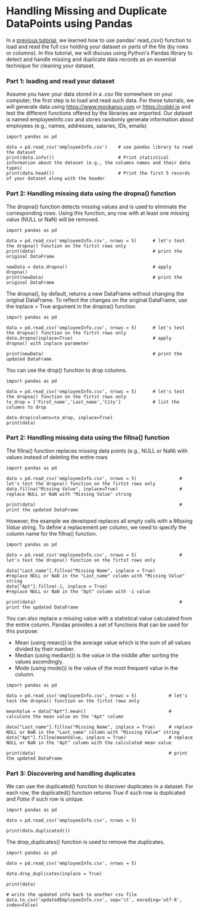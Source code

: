 # Handling Missing and Duplicate DataPoints using Pandas

In a [previous tutorial](https://github.com/AEEldin/Pandas-read_CSV), we learned how to use pandas' read_csv() function to load and read the full csv holding your dataset or parts of the file (by rows or columns). In this tutorial, we will discuss using Python's Pandas library to detect and handle missing and duplicate data records as an essential technique for cleaning your dataset.


### Part 1: loading and read your dataset
Assume you have your data stored in a .csv file somewhere on your computer; the first step is to load and read such data. For these tutorials, we will generate data using https://www.mockaroo.com or https://cobbl.io and test the different functions offered by the libraries we imported. Our dataset is named employeeInfo.csv and stores randomly generate information about employees (e.g., names, addresses, salaries, IDs, emails)

```
import pandas as pd

data = pd.read_csv('employeeInfo.csv')    # use pandas library to read the dataset
print(data.info())                        # Print statistical information about the dataset (e.g., the columns names and their data types)
print(data.head())                        # Print the first 5 records of your dataset along with the header
```


### Part 2: Handling missing data using the dropna() function

The dropna() function detects missing values and is used to eliminate the corresponding rows. Using this function, any row with at least one missing value (NULL or NaN) will be removed. 
```
import pandas as pd

data = pd.read_csv('employeeInfo.csv', nrows = 5)      # let's test the dropna() function on the firtst rows only
print(data)                                            # print the original DataFrame

newData = data.dropna()                                # apply dropna()
print(newData)                                         # print the original DataFrame
```

The dropna(), by default, returns a new DataFrame without changing the original DataFrame. To reflect the changes on the original DataFrame, use the inplace = True argument in the dropna() function.

```
import pandas as pd

data = pd.read_csv('employeeInfo.csv', nrows = 5)      # let's test the dropna() function on the firtst rows only
data.dropna(inplace=True)                              # apply dropna() with inplace parameter

print(newData)                                         # print the updated DataFrame
```

You can use the drop() function to drop columns.

```
import pandas as pd

data = pd.read_csv('employeeInfo.csv', nrows = 5)      # let's test the dropna() function on the firtst rows only
to_drop = ['First_name','Last_name','City']            # list the columns to drop

data.drop(columns=to_drop, inplace=True)
print(data)
```


### Part 2: Handling missing data using the fillna() function

The fillna() function replaces missing data points (e.g., NULL or NaN) with values instead of deleting the entire rows

```
import pandas as pd

data = pd.read_csv('employeeInfo.csv', nrows = 5)                # let's test the dropna() function on the firtst rows only
data.fillna("Missing Value", inplace=True)                       # replace NULL or NaN with "Missing Value" string

print(data)                                                      # print the updated DataFrame
```



However, the example we developed replaces all empty cells with a _Missing Value_ string. To define a replacement per column, we need to specify the column name for the fillna() function.

```
import pandas as pd

data = pd.read_csv('employeeInfo.csv', nrows = 5)                # let's test the dropna() function on the firtst rows only

data["Last_name"].fillna("Missing Name", inplace = True)         #replace NULL or NaN in the "Last_name" column with "Missing Value" string
data["Apt"].fillna(-1, inplace = True)                           #replace NULL or NaN in the "Apt" column with -1 value

print(data)                                                      # print the updated DataFrame
```


You can also replace a missing value with a statistical value calculated from the entire column. Pandas provides a set of functions that can be used for this purpose:
+ Mean (using mean()) is the average value which is the sum of all values divided by their number.
+ Median (using median()) is the value in the middle after sorting the values ascendingly.
+ Mode (using mode()) is the value of the most frequent value in the column.

```
import pandas as pd

data = pd.read_csv('employeeInfo.csv', nrows = 5)            # let's test the dropna() function on the firtst rows only

meanValue = data["Apt"].mean()                               # calculate the mean value on the "Apt" column

data["Last_name"].fillna("Missing Name", inplace = True)     # replace NULL or NaN in the "Last_name" column with "Missing Value" string
data["Apt"].fillna(meanValue, inplace = True)                # replace NULL or NaN in the "Apt" column with the calculated mean value

print(data)                                                  # print the updated DataFrame
```





### Part 3: Discovering and handling duplicates

We can use the duplicated() function to discover duplicates in a dataset. For each row, the duplicated() function returns _True_ if such row is duplicated and _False_ if such row is unique.

```
import pandas as pd

data = pd.read_csv('employeeInfo.csv', nrows = 5)

print(data.duplicated())
```

The drop_duplicates() function is used to remove the duplicates.

```
import pandas as pd

data = pd.read_csv('employeeInfo.csv', nrows = 5)

data.drop_duplicates(inplace = True)

print(data)

# write the updated info back to another csv file
data.to_csv('updatedEmployeeInfo.csv', sep='\t', encoding='utf-8', index=False)
```
